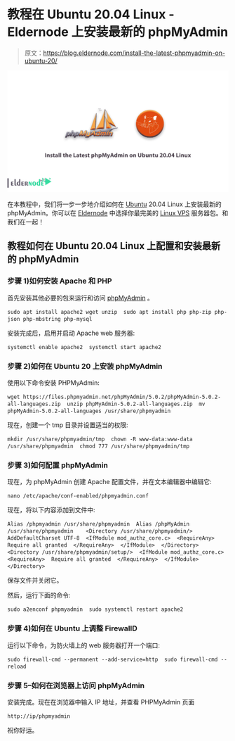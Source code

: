 # 教程在 Ubuntu 20.04 Linux - Eldernode 上安装最新的 phpMyAdmin

> 原文：<https://blog.eldernode.com/install-the-latest-phpmyadmin-on-ubuntu-20/>

![Tutorial Install the Latest phpMyAdmin on Ubuntu 20.04 Linux](img/243ae2cec6b251e36ecd357ff0829db9.png)

在本教程中，我们将一步一步地介绍如何在 [Ubuntu](https://blog.eldernode.com/tag/ubuntu/) 20.04 Linux 上安装最新的 phpMyAdmin。你可以在 [Eldernode](https://eldernode.com/) 中选择你最完美的 [Linux VPS](https://eldernode.com/linux-vps/) 服务器包。和我们在一起！

## 教程如何在 Ubuntu 20.04 Linux 上配置和安装最新的 phpMyAdmin

### 步骤 1)如何安装 Apache 和 PHP

首先安装其他必要的包来运行和访问 [phpMyAdmin](https://www.phpmyadmin.net/) 。

```
sudo apt install apache2 wget unzip  sudo apt install php php-zip php-json php-mbstring php-mysql 
```

安装完成后，启用并启动 Apache web 服务器:

```
systemctl enable apache2  systemctl start apache2 
```

### 步骤 2)如何在 Ubuntu 20 上安装 phpMyAdmin

使用以下命令安装 PHPMyAdmin:

```
wget https://files.phpmyadmin.net/phpMyAdmin/5.0.2/phpMyAdmin-5.0.2-all-languages.zip  unzip phpMyAdmin-5.0.2-all-languages.zip  mv phpMyAdmin-5.0.2-all-languages /usr/share/phpmyadmin 
```

现在，创建一个 tmp 目录并设置适当的权限:

```
mkdir /usr/share/phpmyadmin/tmp  chown -R www-data:www-data /usr/share/phpmyadmin  chmod 777 /usr/share/phpmyadmin/tmp 
```

### 步骤 3)如何配置 phpMyAdmin

现在，为 phpMyAdmin 创建 Apache 配置文件，并在文本编辑器中编辑它:

```
nano /etc/apache/conf-enabled/phpmyadmin.conf 
```

现在，将以下内容添加到文件中:

```
Alias /phpmyadmin /usr/share/phpmyadmin  Alias /phpMyAdmin /usr/share/phpmyadmin    <Directory /usr/share/phpmyadmin/>  AddDefaultCharset UTF-8  <IfModule mod_authz_core.c>  <RequireAny>  Require all granted  </RequireAny>  </IfModule>  </Directory>    <Directory /usr/share/phpmyadmin/setup/>  <IfModule mod_authz_core.c>  <RequireAny>  Require all granted  </RequireAny>  </IfModule>  </Directory> 
```

保存文件并关闭它。

然后，运行下面的命令:

```
sudo a2enconf phpmyadmin  sudo systemctl restart apache2 
```

### 步骤 4)如何在 Ubuntu 上调整 FirewallD

运行以下命令，为防火墙上的 web 服务器打开一个端口:

```
sudo firewall-cmd --permanent --add-service=http  sudo firewall-cmd --reload 
```

### 步骤 5–如何在浏览器上访问 phpMyAdmin

安装完成。现在在浏览器中输入 IP 地址，并查看 PHPMyAdmin 页面

```
http://ip/phpmyadmin 
```

祝你好运。